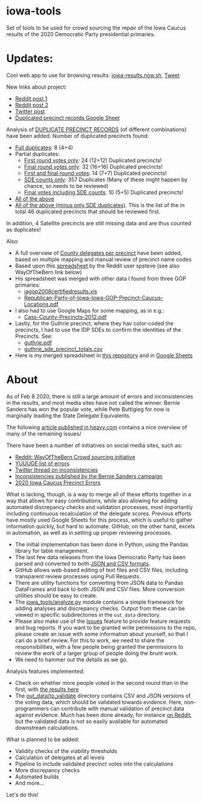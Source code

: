 # iowa-tools

Set of tools to be used for crowd sourcing the repair of the Iowa Caucus results of the 2020 Democratic Party presidential primaries.

# Updates:
Cool web app to use for browsing results: [iowa-results.now.sh](https://iowa-results.now.sh), [Tweet](https://t.co/UnZK3gipWB)

New links about project:
- [Reddit post 1](https://www.reddit.com/r/WayOfTheBern/comments/f185am/iowa_full_analysis_of_duplicated_precincts_needs/)
- [Reddit post 2](https://www.reddit.com/r/WayOfTheBern/comments/f18vsk/breaking_46_iowa_precincts_found_with_full_or/)
- [Twitter post](https://twitter.com/ker_shus/status/1226499391743238144)
- [Duplicated precinct records Google Sheet](https://docs.google.com/spreadsheets/d/12K0_gbjFjfY1Mgy3n5gSkwoPzvvEVZsiFYLU7p3EQWQ)

Analysis of [DUPLICATE PRECINCT RECORDS](data/duplicated_precincts) (of different combinations) have been added. Number of duplicated precincts found:
- [Full duplicates](data/duplicated_precincts/first_final_sde_duplicates.csv): 8 (4+4)
- Partial duplicates:
  - [First round votes only](data/duplicated_precincts/first_duplicates.csv): 24 (12+12) Duplicated precincts!
  - [Final round votes only](data/duplicated_precincts/final_duplicates.csv): 32 (16+16) Duplicated precincts!
  - [First and final round votes](data/duplicated_precincts/first_final_duplicates.csv): 14 (7+7) Duplicated precincts!
  - [SDE counts only](data/duplicated_precincts/sde_duplicates.csv): 357 Duplicates (Many of these might happen by chance, so needs to be reviewed)
  - [Final votes including SDE counts](data/duplicated_precincts/final_sde_duplicates.csv): 10 (5+5) Duplicated precincts!
- [All of the above](data/duplicated_precincts/all_duplicates.csv)
- [All of the above (minus only SDE duplicates)](data/duplicated_precincts/all_duplicates_minus_sde.csv). This is the list of the in total 46 duplicated precincts that should be reviewed first.  

In addition, 4 Satellite precincts are still missing data and are thus counted as duplicates!

Also:

- A full overview of [County delegates per precinct](ref_data/ipd-precinct-delegates-mapped.csv) have been added, based on multiple mapping and manual review of precinct name codes
- Based upon this [spreadsheet](https://docs.google.com/spreadsheets/d/1mNtJ94lUrKwwX6-q2b_YQvg4EOQ92BsnKiCyLrgrBTo) by the Reddit user spsteve (see also WayOfTheBern link below)
- His spreadsheet was merged with other data I found from three GOP primaries:
  - [iagop2008certifiedresults.xls](https://github.com/iowa-caucus/iowa-tools/blob/master/docs/iagop2008certifiedresults.xls)
  - [Republican-Party-of-Iowa-Iowa-GOP-Precinct-Caucus-Locations.pdf](docs/Republican-Party-of-Iowa-Iowa-GOP-Precinct-Caucus-Locations.pdf)
- I also had to use Google Maps for some mapping, as in e.g.:
  - [Cass-County-Precincts-2012.pdf](docs/Cass-County-Precincts-2012.pdf)
- Lastly, for the Guthrie precinct, where they hav color-coded the precincts, I had to use the IDP SDEs to confirm the identities of the Precincts. See:
  - [guthrie.pdf](docs/guthrie.pdf)
  - [guthrie_sde_precinct_totals.csv](guthrie_sde_precinct_totals.csv)
- Here is my merged spreadsheet in [this repository](data/precinct_delegates/name_mapping.csv) and in [Google Sheets](https://docs.google.com/spreadsheets/d/1DW4FoAqhUCbX7Qm0ufGy94GwcVnBpYqnbpCZwsTjFCc/edit?usp=sharing)

# About

As of Feb 8 2020, there is still a large amount of errors and inconsistencies in the results, and most media sites have not called the 
winner. Bernie Sanders has won the popular vote, while Pete Buttigieg for now is marginally leading the State Delegate Equivalents.

The following [article published in heavy.com](https://heavy.com/news/2020/02/iowa-caucus-results-state-delegates/) contains a nice 
overview of many of the remaining issues/

There have been a number of initiatives on social media sites, such as:

- [Reddit: WayOfTheBern Crowd sourcing initiative](https://www.reddit.com/r/WayOfTheBern/comments/ezjlwq/crowd_source_help_needed_asap/)
- [YUUUGE list of errors](https://www.reddit.com/r/SandersForPresident/comments/ezl7iw/iowa_caucus_list_of_errors_in_official_data/?sort=new)
- [Twitter thread on inconsistencies](https://twitter.com/Taniel/status/1225597027851100160)
- [Inconsistencies published by the Bernie Sanders campaign](https://twitter.com/IAStartingLine/status/1225615234196557825)
- [2020 Iowa Caucus Precinct Errors](https://docs.google.com/spreadsheets/d/1JLQvIHaasTYTPOeEPKXquNPx9VCvJNNzCIJlxEkrBfQ/edit#gid=0)

What is lacking, though, is a way to merge all of these efforts together in a way that allows for easy contributions, while also 
allowing for adding automated discrepancy checks and validation processes, most importantly including continuous recalculation of 
the delegate scores. Previous efforts have mostly used Google Sheets for this process, which is useful to gather information quickly,
but hard to automate. GitHub, on the other hand, excels in automation, as well as in setting up proper reviewing processes.

- The initial implementation has been done in Python, using the Pandas library for table management.
- The last few data releases from the Iowa Democratic Party has been parsed and converted to both [JSON and CSV formats](out_data/idp-2020-02-08-100).
- GitHub allows web-based editing of text files and CSV files, including transparent review processes using Pull Requests.
- There are utility functions for converting from JSON data to Pandas DataFrames and back to both JSON and CSV files. More 
conversion utilities should be easy to create.
- The [iowa_tools/analyze.py](iowa_tools/analyze.py) module contains a simple framework for adding analyses and discrepancy checks. 
Output from these can be viewed in specific subdirectories in the `out_data` directory.
- Please also make use of the [Issues](issues) feature to provide feature requests and bug reports. If you want to be granted write 
permissions to the repo, please create an issue with some information about yourself, so that I can do a brief review. For this to 
work, we need to share the responsibilities, with a few people being granted the permissions to review the work of a larger group of 
people doing the brunt work.
- We need to hammer out the details as we go.

Analysis features implemented:

- Check on whether more people voted in the second round than in the first, with [the results here](out_data/more_final_votes/more_votes.csv)
- The [out_data/to_validate](out_data/to_validate) directory contains CSV and JSON versions of the voting data, which should be 
validated towards evidence. Here, non-programmers can contribute with manual validation of precinct data against evidence. Much has been done already, for instance [on Reddit](https://www.reddit.com/r/WayOfTheBern/comments/ezjlwq/crowd_source_help_needed_asap/), but the validated data is not so easily available for automated downstream calculations.

What is planned to be added:

- Validity checks of the viability thresholds
- Calculation of delegates at all levels
- Pipeline to include validated precinct votes into the calculations 
- More discrepancy checks
- Automated builds
- And more...

Let's do this!
